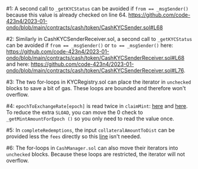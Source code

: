 #1: A second call to `_getKYCStatus` can be avoided if `from == _msgSender()` because this value is already checked on line 64. https://github.com/code-423n4/2023-01-ondo/blob/main/contracts/cash/token/CashKYCSender.sol#L68

#2: Similarly in CashKYCSenderReceiver.sol, a second call to `_getKYCStatus` can be avoided if `from == _msgSender()` or `to == _msgSender()` here: https://github.com/code-423n4/2023-01-ondo/blob/main/contracts/cash/token/CashKYCSenderReceiver.sol#L68 and here: https://github.com/code-423n4/2023-01-ondo/blob/main/contracts/cash/token/CashKYCSenderReceiver.sol#L76. 

#3: The two for-loops in KYCRegistry.sol can place the iterator in `unchecked` blocks to save a bit of gas. These loops are bounded and therefore won't overflow.

#4: `epochToExchangeRate[epoch]` is read twice in `claimMint`: [here](https://github.com/code-423n4/2023-01-ondo/blob/main/contracts/cash/CashManager.sol#L249) and [here](https://github.com/code-423n4/2023-01-ondo/blob/main/contracts/cash/CashManager.sol#L492). To reduce the extra `SLOAD`, you can move the 0 check to `_getMintAmountForEpoch ()` so you only need to read the value once.

#5: In `completeRedemptions`, the input `collateralAmountToDist` can be provided less the `fees` directly so this [line](https://github.com/code-423n4/2023-01-ondo/blob/main/contracts/cash/CashManager.sol#L723) isn't needed.

#6: The for-loops in `CashManager.sol` can also move their iterators into `unchecked` blocks. Because these loops are restricted, the iterator will not overflow.